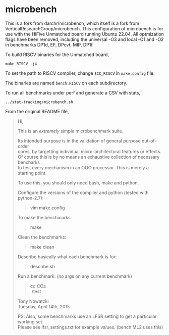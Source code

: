 # microbench
This is a fork from darchr/microbench, which itself is a fork from 
VerticalResearchGroup/microbench. This configuration of microbench is
for use with the HiFive Unmatched board running Ubuntu 22.04. All optmization
flags have been removed, including the universal -O3 and local -O1 and -O2 in
benchmarks DP1d, EF, DPcvt, MIP, DP1f.

To build RISCV binaries for the Unmatched board,
```shell
make RISCV -j4
```

To set the path to RISCV compiler, change `$CC_RISCV` in `make.config` file.  

The binaries are named `bench.RISCV` on each subdirectory.

To run all benchmarks under perf and generate a CSV with stats,
```shell
../stat-tracking/microbench.sh
```

From the original README file,

> Hi,
> 
> This is an *extremely* simple microbenchmark suite.
> 
> Its intended purpose is in the validation of general purpose out-of-order  
> cores, by targetting individual micro-architectural features or effects.  
> Of course this is by no means an exhaustive collection of necessary bencharks  
> to test every mechanism in an OOO processor.  This is merely a starting point.  
> 
> To use this, you should only need bash, make and python.  
> 
> Configure the versions of the compiler and python (tested with python-2.7):  
> > vim make.config
> 
> To make the benchmarks:  
> > make
> 
> Clean the benchmarks:  
> > make clean
> 
> Describe basically what each benchmark is for:  
> > describe.sh
> 
> Run a benchmark: (no args on any current benchmark)  
> > cd CCa  
> > ./test
> 
> Tony Nowatzki  
> Tuesday, April 14th, 2015  
> 
> PS: Also, some benchmarks use an LFSR setting to get a particular working set.  
> Please see lfsr_settings.txt for example values. (bench ML2 uses this)  
